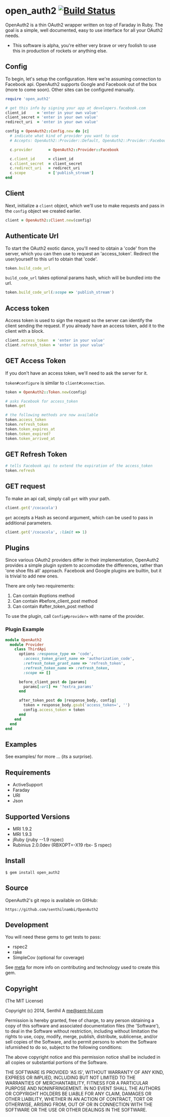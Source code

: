 # open_auth2 [![Build Status](https://secure.travis-ci.org/sent-hil/open_auth2.png?branch=master)][travis]

[travis]: http://travis-ci.org/sent-hil/open_auth2

OpenAuth2 is a thin OAuth2 wrapper written on top of Faraday in Ruby. The goal is a simple, well documented, easy to use interface for all your OAuth2 needs.

* This software is alpha, you're either very brave or very foolish to use this in production of rockets or anything else.

## Config

To begin, let's setup the configuration. Here we're assuming connection to Facebook api. OpenAuth2 supports Google and Facebook out of the box (more to come soon). Other sites can be configured manually.

```ruby
require 'open_auth2'

# get this info by signing your app at developers.facebook.com
client_id     = 'enter in your own value'
client_secret = 'enter in your own value'
redirect_uri  = 'enter in your own value'

config = OpenAuth2::Config.new do |c|
  # indicate what kind of provider you want to use
  # Accepts: OpenAuth2::Provider::Default, OpenAuth2::Provider::Facebook, OpenAuth2::Provider::Google

  c.provider       = OpenAuth2::Provider::Facebook

  c.client_id      = client_id
  c.client_secret  = client_secret
  c.redirect_uri   = redirect_uri
  c.scope          = ['publish_stream']
end
```

## Client

Next, initialize a `client` object, which we'll use to make requests and pass in the `config` object we created earlier.

```ruby
client = OpenAuth2::Client.new(config)
```

## Authenticate Url

To start the OAuth2 exotic dance, you'll need to obtain a 'code' from the server, which you can then use to request an 'access_token'. Redirect the user/yourself to this url to obtain that 'code'.

```ruby
token.build_code_url
```

`build_code_url` takes optional params hash, which will be bundled into the url.

```ruby
token.build_code_url(:scope => 'publish_stream')
```

## Access token

Access token is used to sign the request so the server can identify the client sending the request. If you already have an access token, add it to the client with a block.

```ruby
client.access_token  = 'enter in your value'
client.refresh_token = 'enter in your value'
```

## GET Access Token

If you don't have an access token, we'll need to ask the server for it.

`token#configure` is similar to `client#connection`.

```ruby
token = OpenAuth2::Token.new(config)

# asks Facebook for access_token
token.get

# the following methods are now available
token.access_token
token.refresh_token
token.token_expires_at
token.token_expired?
token.token_arrived_at
```

## GET Refresh Token

```ruby
# tells Facebook api to extend the expiration of the access_token
token.refresh
```

## GET request

To make an api call, simply call `get` with your path.

```ruby
client.get('/cocacola')
```

`get` accepts a Hash as second argument, which can be used to pass in additional parameters.

```ruby
client.get('/cocacola', :limit => 1)
```

## Plugins

Since various OAuth2 providers differ in their implementation, OpenAuth2 provides a simple plugin system to accomodate the differences, rather than 'one shoe fits all' approach. Facebook and Google plugins are builtin, but it is trivial to add new ones.

There are only two requirements:

  1. Can contain #options method
  1. Can contain #before_client_post method
  1. Can contain #after_token_post method

To use the plugin, call `Config#provider=` with name of the provider.

### Plugin Example

```ruby
module OpenAuth2
  module Provider
    class ThirdApi
      options :response_type => 'code',
        :access_token_grant_name => 'authorization_code',
        :refresh_token_grant_name => 'refresh_token',
        :refresh_token_name => :refresh_token,
        :scope => []

      before_client_post do |params|
        params[:url] += '?extra_params'
      end

      after_token_post do |response_body, config|
        token = response_body.gsub('access_token=', '')
        config.access_token = token
      end
    end
  end
end
```

## Examples

See examples/ for more ... (its a surprise).

## Requirements

  * ActiveSupport
  * Faraday
  * URI
  * Json

## Supported Versions

  * MRI 1.9.2
  * MRI 1.9.3
  * jRuby (jruby --1.9 rspec)
  * Rubinius 2.0.0dev (RBXOPT=-X19 rbx- S rspec)

## Install

    $ gem install open_auth2

## Source

OpenAuth2's git repo is available on GitHub:

    https://github.com/senthilnambi/OpenAuth2

## Development

You will need these gems to get tests to pass:

  * rspec2
  * rake
  * SimpleCov (optional for coverage)

See [meta](https://github.com/senthilnambi/meta) for more info on contributing and technology used to create this gem.

## Copyright

(The MIT License)

Copyright (c) 2014, Senthil A <me@sent-hil.com>

Permission is hereby granted, free of charge, to any person obtaining a copy of this software and associated documentation files (the 'Software'), to deal in the Software without restriction, including without limitation the rights to use, copy, modify, merge, publish, distribute, sublicense, and/or sell copies of the Software, and to permit persons to whom the Software isfurnished to do so, subject to the following conditions:

The above copyright notice and this permission notice shall be included in all copies or substantial portions of the Software.

THE SOFTWARE IS PROVIDED 'AS IS', WITHOUT WARRANTY OF ANY KIND, EXPRESS OR IMPLIED, INCLUDING BUT NOT LIMITED TO THE WARRANTIES OF MERCHANTABILITY, FITNESS FOR A PARTICULAR PURPOSE AND NONINFRINGEMENT. IN NO EVENT SHALL THE AUTHORS OR COPYRIGHT HOLDERS BE LIABLE FOR ANY CLAIM, DAMAGES OR OTHER LIABILITY, WHETHER IN AN ACTION OF CONTRACT, TORT OR OTHERWISE, ARISING FROM, OUT OF OR IN CONNECTION WITH THE SOFTWARE OR THE USE OR OTHER DEALINGS IN THE SOFTWARE.

